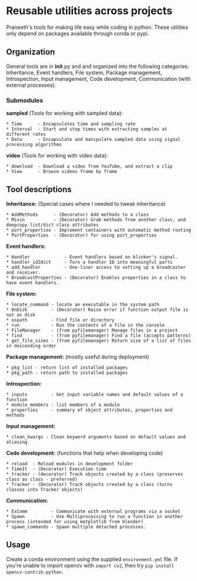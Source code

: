 # Reusable utilities across projects

Praneeth's tools for making life easy while coding in python. These utilities only depend on packages available through conda or pypi.

## Organization
General tools are in __init__.py and and organized into the following categories:
Inheritance, Event handlers, File system, Package management, 
Introspection, Input management, Code development,
Communication (with external processes).

### Submodules

**sampled** (Tools for working with sampled data):

    * Time      - Encapsulates time and sampling rate
    * Interval  - Start and stop times with extracting samples at different rates
    * Data      - Encapsulate and manipulate sampled data using signal processing algorithms

**video** (Tools for working with video data):

    * download  - Download a video from YouTube, and extract a clip
    * View      - Browse videos frame by frame

## Tool descriptions

**Inheritance:** (Special cases where I needed to tweak inheritance)  

    * AddMethods      - (Decorator) Add methods to a class
    * Mixin           - (Decorator) Grab methods from another class, and deepcopy list/dict class attributes
    * port_properties - Implement containers with automatic method routing
    * PortProperties  - (Decorator) for using port_properties

**Event handlers:**  

    * Handler             - Event handlers based on blinker's signal.
    * handler_id2dict     - Turn a handler ID into meaningful parts
    * add_handler         - One-liner access to setting up a broadcaster and receiver.
    * BroadcastProperties - (Decorator) Enables properties in a class to have event handlers.

**File system:**  

    * locate_command - locate an executable in the system path
    * OnDisk         - (Decorator) Raise error if function output file is not on disk
    * ospath         - Find file or directory
    * run            - Run the contents of a file in the console
    * FileManager    - (from pyfilemanager) Manage files in a project
    * find           - (from pyfilemanager) Find a file (accepts patterns)
    * get_file_sizes - (from pyfilemanager) Return size of a list of files in descending order

**Package management:** (mostly useful during deployment)  

    * pkg_list - return list of installed packages
    * pkg_path - return path to installed packages

**Introspection:**  

    * inputs         - Get input variable names and default values of a function
    * module_members - list members of a module
    * properties     - summary of object attributes, properties and methods

**Input management:**  

    * clean_kwargs - Clean keyword arguments based on default values and aliasing

**Code development:** (functions that help when developing code)  

    * reload  - Reload modules in development folder
    * TimeIt  - (Decorator) Execution time
    * tracker - (decorator) Track objects created by a class (preserves class as class - preferred)
    * Tracker - (Decorator) Track objects created by a class (turns classes into Tracker objects)

**Communication:**  

    * ExComm         - Communicate with external programs via a socket
    * Spawn          - Use Multiprocessing to run a function in another process (intended for using matplotlib from blender)
    * spawn_commands - Spawn multiple detached processes.



## Usage
Create a conda environment using the supplied `environment.yml` file.
If you're unable to import opencv with `import cv2`, then try `pip install opencv-contrib-python`.
